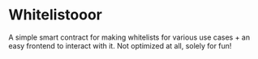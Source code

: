 # Whitelistooor

A simple smart contract for making whitelists for various use cases + an easy frontend to interact with it. Not optimized at all, solely for fun!
